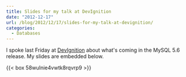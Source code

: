 ```yaml
---
title: Slides for my talk at DevIgnition
date: "2012-12-17"
url: /blog/2012/12/17/slides-for-my-talk-at-devignition/
categories:
  - Databases
---
```

I spoke last Friday at [DevIgnition](http://www.devignition.com/) about what's coming in the MySQL 5.6 release. My slides are embedded below.

{{< box 58wulnie4vwtk8rqvrp9 >}}

